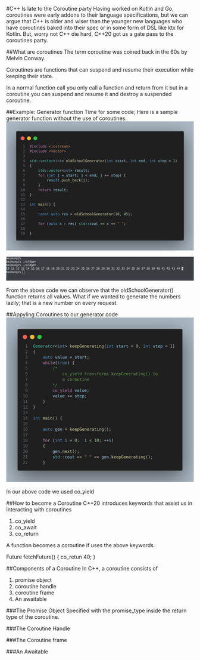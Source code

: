 #C++ Is late to<F5> the Coroutine party
Having worked on Kotlin and Go, coroutines were
early addons to their language specifications,
but we can argue that C++ is older and wiser
than the younger new languages who have coroutines
baked into their spec or in some form of DSL like
ktx for Kotlin.
But, worry not C++ die hard,  C++20 got us a gate pass to the 
coroutines party.

##What are coroutines
The term coroutine was coined back in the 60s by
Melvin Conway.

Coroutines are functions that can suspend and resume
their execution while keeping their state.

In a normal function call you only call a function
and return from it but in a coroutine you can 
suspend and resume it and destroy a suspended 
coroutine.

##Example: Generator function
Time for some code; 
Here is a sample generator function without
the use of coroutines.
![Generator code!](/assets/old_generator.png "Old Generator Code")


![Generator code!](/assets/old_gen_terminal.png "Old Generator Code")

From the above code we can observe that
the oldSchoolGenerator() function returns all values.
What if we wanted to generate the numbers
lazily; that is a new number on every request.

##Appyling Coroutines to our generator code
![Coroutine Generator code!](/assets/keepGen_2.png "Coroutine Generator Code")

In our above code we used co_yield

##How to become a Coroutine
C++20 introduces keywords that assist us 
in interacting with coroutines
1. co_yield 
2. co_await
3. co_return

A function becomes a coroutine if uses
the above keywords.

Future<int> fetchFuture() {
	co_retun 40;
}

##Components of a Coroutine
In C++, a coroutine consists of 

1. promise object 
1. coroutine handle
1. coroutine frame
1. An awaitable 

###The Promise Object
Specified with the promise_type inside
the return type of the coroutine.

###The Coroutine Handle

###The Coroutine frame

###An Awaitable

















